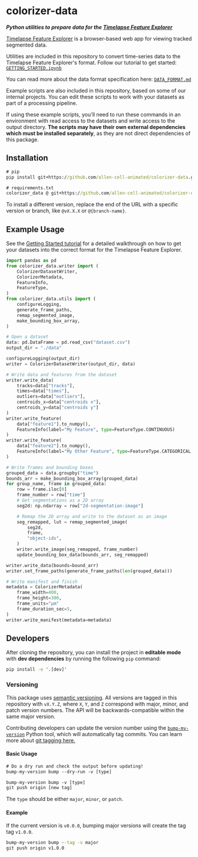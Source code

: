 # colorizer-data

_**Python utilities to prepare data for the [Timelapse Feature Explorer](https://github.com/allen-cell-animated/timelapse-colorizer)**_

[Timelapse Feature Explorer](https://github.com/allen-cell-animated/timelapse-colorizer) is a browser-based web app for viewing tracked segmented data.

Utilities are included in this repository to convert time-series data to the Timelapse Feature Explorer's format. Follow our tutorial to get started: [`GETTING_STARTED.ipynb`](./documentation/getting_started_guide/GETTING_STARTED.ipynb)

You can read more about the data format specification here: [`DATA_FORMAT.md`](./documentation/DATA_FORMAT.md)

Example scripts are also included in this repository, based on some of our internal projects. You can edit these scripts to work with your datasets as part of a processing pipeline.

If using these example scripts, you'll need to run these commands in an environment with read access to the datasets and write access to the output directory. **The scripts may have their own external dependencies which must be installed separately**, as they are not direct dependencies of this package.

## Installation

```cmd
# pip
pip install git+https://github.com/allen-cell-animated/colorizer-data.git@v1.2.2

# requirements.txt
colorizer_data @ git+https://github.com/allen-cell-animated/colorizer-data.git@v1.2.2
```

To install a different version, replace the end of the URL with a specific version or branch, like `@vX.X.X` or `@{branch-name}`.

## Example Usage

See the [Getting Started tutorial](./documentation/getting_started_guide/GETTING_STARTED.ipynb) for a detailed walkthrough on how to get your datasets
into the correct format for the Timelapse Feature Explorer.

```python
import pandas as pd
from colorizer_data.writer import (
    ColorizerDatasetWriter,
    ColorizerMetadata,
    FeatureInfo,
    FeatureType,
)
from colorizer_data.utils import (
    configureLogging,
    generate_frame_paths,
    remap_segmented_image,
    make_bounding_box_array,
)

# Open a dataset
data: pd.DataFrame = pd.read_csv("dataset.csv")
output_dir = "./data"

configureLogging(output_dir)
writer = ColorizerDatasetWriter(output_dir, data)

# Write data and features from the dataset
writer.write_data(
    tracks=data["tracks"],
    times=data["times"],
    outliers=data["outliers"],
    centroids_x=data["centroids x"],
    centroids_y=data["centroids y"]
)
writer.write_feature(
    data["feature1"].to_numpy(),
    FeatureInfo(label="My Feature", type=FeatureType.CONTINUOUS)
)
writer.write_feature(
    data["feature2"].to_numpy(),
    FeatureInfo(label="My Other Feature", type=FeatureType.CATEGORICAL, categories=["A", "B", "C"])
)

# Write frames and bounding boxes
grouped_data = data.groupby("time")
bounds_arr = make_bounding_box_array(grouped_data)
for group_name, frame in grouped_data:
    row = frame.iloc[0]
    frame_number = row["time"]
    # Get segmentations as a 2D array
    seg2d: np.ndarray = row["2d-segmentation-image"]

    # Remap the 2D array and write to the dataset as an image
    seg_remapped, lut = remap_segmented_image(
        seg2d,
        frame,
        "object-ids",
    )
    writer.write_image(seg_remapped, frame_number)
    update_bounding_box_data(bounds_arr, seg_remapped)

writer.write_data(bounds=bound_arr)
writer.set_frame_paths(generate_frame_paths(len(grouped_data)))

# Write manifest and finish
metadata = ColorizerMetadata(
    frame_width=400,
    frame_height=300,
    frame_units="µm"
    frame_duration_sec=5,
)
writer.write_manifest(metadata=metadata)
```

## Developers

After cloning the repository, you can install the project in **editable mode** with **dev dependencies** by running the following `pip` command:

```cmd
pip install -e '.[dev]'
```

### Versioning

This package uses [semantic versioning](https://semver.org). All versions are tagged in this repository with `vX.Y.Z`, where `X`, `Y`, and `Z` correspond with major, minor, and patch version numbers. The API will be backwards-compatible within the same major version.

Contributing developers can update the version number using the [`bump-my-version`](https://github.com/callowayproject/bump-my-version) Python tool, which will automatically tag commits. You can learn more about [git tagging here.](https://git-scm.com/book/en/v2/Git-Basics-Tagging)

#### Basic Usage

```txt
# Do a dry run and check the output before updating!
bump-my-version bump --dry-run -v [type]

bump-my-version bump -v [type]
git push origin [new tag]
```

The `type` should be either `major`, `minor`, or `patch`.

#### Example

If the current version is `v0.0.0`, bumping major versions will create the tag tag `v1.0.0`.

```cmd
bump-my-version bump --tag -v major
git push origin v1.0.0
```

